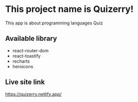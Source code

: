 # This project name is Quizerry!

This app is about programming languages Quiz 

## Available library
* react-router-dom
* react-toastify
* recharts
* heroicons
## Live site link
https://quizerry.netlify.app/
